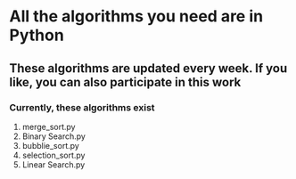 # All the algorithms you need are in Python



## These algorithms are updated every week. If you like, you can also participate in this work




### Currently, these algorithms exist



1. merge_sort.py
2. Binary Search.py
3. bubblie_sort.py
4. selection_sort.py
5. Linear Search.py
